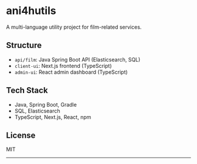 # ani4hutils

A multi-language utility project for film-related services.

## Structure

- `api/film`: Java Spring Boot API (Elasticsearch, SQL)
- `client-ui`: Next.js frontend (TypeScript)
- `admin-ui`: React admin dashboard (TypeScript)

## Tech Stack

- Java, Spring Boot, Gradle
- SQL, Elasticsearch
- TypeScript, Next.js, React, npm


## License

MIT

---
